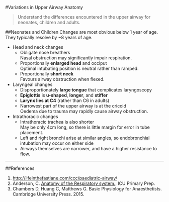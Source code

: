 #Variations in Upper Airway Anatomy
>Understand the differences encountered in the upper airway for neonates, children and adults.

##Neonates and Children
Changes are most obvious below 1 year of age. They typically resolve by ~8 years of age.
* Head and neck changes
    * Obligate nose breathers  
    Nasal obstruction may significantly impair respiration.
    * Proportionally **enlarged head** and occiput  
    Optimal intubating position is neutral rather than ramped.
    * Proportionally **short neck**  
    Favours airway obstruction when flexed.
* Laryngeal changes
    * Disproportionately **large tongue** that complicates laryngoscopy
    * **Epiglottis** is **u-shaped**, **longer**, and **stiffer**
    * **Larynx lies at C4** (rather than C6 in adults)
    * Narrowest part of the upper airway is at the cricoid  
    Oedema due to trauma may rapidly cause airway obstruction.
* Intrathoracic changes
    * Intrathoracic trachea is also shorter  
    May be only 4cm long, so there is little margin for error in tube placement.
    * Left and right bronchi arise at similar angles, so endobronchial intubation may occur on either side
    * Airways themselves are narrower, and have a higher resistance to flow. 

---
##References
1. http://lifeinthefastlane.com/ccc/paediatric-airway/
2. Anderson, C. [Anatomy of the Respiratory system.](https://icuprimaryprep.files.wordpress.com/2012/05/anatomy-of-the-respiratory-system-22.pdf). ICU Primary Prep.
3. Chambers D, Huang C, Matthews G. Basic Physiology for Anaesthetists. Cambridge University Press. 2015.
